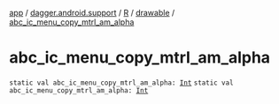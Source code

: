 [app](../../../index.md) / [dagger.android.support](../../index.md) / [R](../index.md) / [drawable](index.md) / [abc_ic_menu_copy_mtrl_am_alpha](./abc_ic_menu_copy_mtrl_am_alpha.md)

# abc_ic_menu_copy_mtrl_am_alpha

`static val abc_ic_menu_copy_mtrl_am_alpha: `[`Int`](https://kotlinlang.org/api/latest/jvm/stdlib/kotlin/-int/index.html)
`static val abc_ic_menu_copy_mtrl_am_alpha: `[`Int`](https://kotlinlang.org/api/latest/jvm/stdlib/kotlin/-int/index.html)